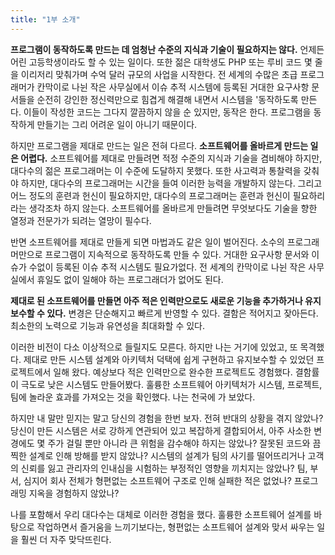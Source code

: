 ```yaml
---
title: "1부 소개"
---
```


**프로그램이 동작하도록 만드는 데 엄청난 수준의 지식과 기술이 필요하지는 않다.** 언제든 어린 고등학생이라도 할 수 있는 일이다. 또한 젊은 대학생도 PHP 또는 루비 코드 몇 줄을 이리저리 맞춰가며 수억 달러 규모의 사업을 시작한다. 전 세계의 수많은 초급 프로그래머가 칸막이로 나뉜 작은 사무실에서 이슈 추적 시스템에 등록된 거대한 요구사항 문서들을 순전히 강인한 정신력만으로 힘겹게 해결해 내면서 시스템을 '동작하도록 만든다. 이들이 작성한 코드는 그다지 깔끔하지 않을 순 있지만, 동작은 한다. 프로그램을 동작하게 만들기는 그리 어려운 일이 아니기 때문이다.

하지만 프로그램을 제대로 만드는 일은 전혀 다르다. **소프트웨어를 올바르게 만드는 일은 어렵다.** 소프트웨어를 제대로 만들려면 적정 수준의 지식과 기술을 겸비해야 하지만, 대다수의 젊은 프로그래머는 이 수준에 도달하지 못했다. 또한 사고력과 통찰력을 갖춰야 하지만, 대다수의 프로그래머는 시간을 들여 이러한 능력을 개발하지 않는다. 그리고 어느 정도의 훈련과 헌신이 필요하지만, 대다수의 프로그래머는 훈련과 헌신이 필요하리라는 생각조차 하지 않는다. 소프트웨어를 올바르게 만들려면 무엇보다도 기술을 향한 열정과 전문가가 되려는 열망이 필수다.

반면 소프트웨어를 제대로 만들게 되면 마법과도 같은 일이 벌어진다. 소수의 프로그래머만으로 프로그램이 지속적으로 동작하도록 만들 수 있다. 거대한 요구사항 문서와 이슈가 수없이 등록된 이슈 추적 시스템도 필요가없다. 전 세계의 칸막이로 나뉜 작은 사무실에서 휴일도 없이 일해야 하는 프로그래더가 없어도 된다.

**제대로 된 소프트웨어를 만들면 아주 적은 인력만으로도 새로운 기능을 추가하거나 유지보수할 수 있다.** 변경은 단순해지고 빠르게 반영할 수 있다. 결함은 적어지고 잦아든다. 최소한의 노력으로 기능과 유연성을 최대화할 수 있다.

이러한 비전이 다소 이상적으로 들릴지도 모른다. 하지만 나는 거기에 있었고, 또 목격했다. 제대로 만든 시스템 설계와 아키텍처 덕택에 쉽게 구현하고 유지보수할 수 있었던 프로젝트에서 일해 왔다. 예상보다 적은 인력만으로 완수한 프로젝트도 경험했다. 결함률이 극도로 낮은 시스템도 만들어봤다. 훌륭한 소프트웨어 아키텍처가 시스템, 프로젝트, 팀에 놀라운 효과를 가져오는 것을 확인했다. 나는 천국에 가 보았다.

하지만 내 말만 믿지는 말고 당신의 경험을 한번 보자. 전혀 반대의 상황을 겪지 않았나? 당신이 만든 시스템은 서로 강하게 연관되어 있고 복잡하게 결합되어서, 아주 사소한 변경에도 몇 주가 걸릴 뿐만 아니라 큰 위험을 감수해야 하지는 않았나? 잘못된 코드와 끔찍한 설계로 인해 방해를 받지 않았나? 시스템의 설계가 팀의 사기를 떨어뜨리거나 고객의 신뢰를 잃고 관리자의 인내심을 시험하는 부정적인 영향을 끼치지는 않았나? 팀, 부서, 심지어 회사 전체가 형편없는 소프트웨어 구조로 인해 실패한 적은 없었나? 프로그래밍 지옥을 경험하지 않았나?

나를 포함해서 우리 대다수는 대체로 이러한 경험을 했다. 훌륭한 소프트웨어 설계를 바탕으로 작업하면서 즐거움을 느끼기보다는, 형편없는 소프트웨어 설계와 맞서 싸우는 일을 훨씬 더 자주 맞닥뜨린다.